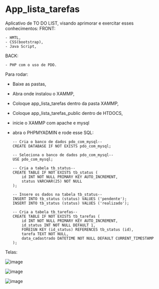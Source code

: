 # App_lista_tarefas

Aplicativo de TO DO LIST, visando aprimorar e exercitar esses conhecimentos: 
  FRONT:
  
    - HMTL, 
    - CSS(bootstrap),
    - Java Script,
    
  BACK:
  
    - PHP com o uso de PDO.
  

Para rodar:

- Baixe as pastas,

- Abra onde instalou o XAMMP,

- Coloque app_lista_tarefas dentro da pasta XAMMP,

- Coloque app_lista_tarefas_public dentro de HTDOCS,
  
- inicie o XAMMP com apache e mysql
  
- abra o PHPMYADMIN e rode esse SQL:
  
      -- Cria o banco de dados pdo_com_mysql--
      CREATE DATABASE IF NOT EXISTS pdo_com_mysql;
      
      -- Seleciona o banco de dados pdo_com_mysql--
      USE pdo_com_mysql;
      
      -- Cria a tabela tb_status--
      CREATE TABLE IF NOT EXISTS tb_status (
          id INT NOT NULL PRIMARY KEY AUTO_INCREMENT,
          status VARCHAR(25) NOT NULL
      );
      
      -- Insere os dados na tabela tb_status--
      INSERT INTO tb_status (status) VALUES ('pendente');
      INSERT INTO tb_status (status) VALUES ('realizado');
      
      -- Cria a tabela tb_tarefas--
      CREATE TABLE IF NOT EXISTS tb_tarefas (
          id INT NOT NULL PRIMARY KEY AUTO_INCREMENT,
          id_status INT NOT NULL DEFAULT 1,
          FOREIGN KEY (id_status) REFERENCES tb_status (id),
          tarefa TEXT NOT NULL,
          data_cadastrado DATETIME NOT NULL DEFAULT CURRENT_TIMESTAMP
      );

Telas:

![image](https://github.com/felipesphair/App_lista_tarefas/assets/107360437/9f848169-5962-4083-ae8d-cc41abdee054)

![image](https://github.com/felipesphair/App_lista_tarefas/assets/107360437/c58804dc-6099-4f61-ae41-856dca93db13)

![image](https://github.com/felipesphair/App_lista_tarefas/assets/107360437/bfa368e8-397d-4a76-b6f8-1d1856bc4c1b)




